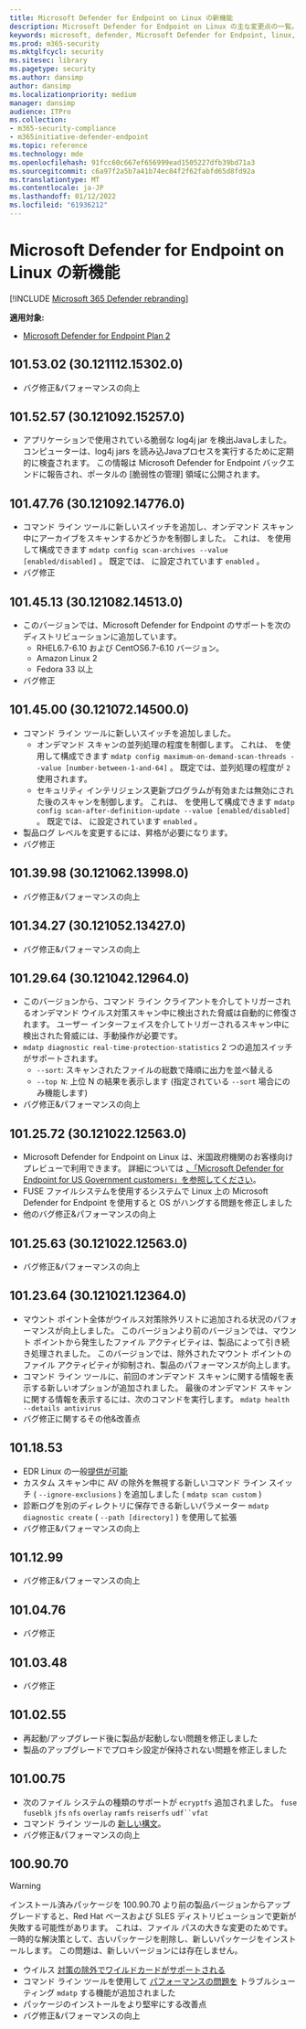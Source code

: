 ```yaml
---
title: Microsoft Defender for Endpoint on Linux の新機能
description: Microsoft Defender for Endpoint on Linux の主な変更点の一覧。
keywords: microsoft, defender, Microsoft Defender for Endpoint, linux, whatsnew, release
ms.prod: m365-security
ms.mktglfcycl: security
ms.sitesec: library
ms.pagetype: security
ms.author: dansimp
author: dansimp
ms.localizationpriority: medium
manager: dansimp
audience: ITPro
ms.collection:
- m365-security-compliance
- m365initiative-defender-endpoint
ms.topic: reference
ms.technology: mde
ms.openlocfilehash: 91fcc60c667ef656999ead1505227dfb39bd71a3
ms.sourcegitcommit: c6a97f2a5b7a41b74ec84f2f62fabfd65d8fd92a
ms.translationtype: MT
ms.contentlocale: ja-JP
ms.lasthandoff: 01/12/2022
ms.locfileid: "61936212"
---
```

# <a name="whats-new-in-microsoft-defender-for-endpoint-on-linux"></a>Microsoft Defender for Endpoint on Linux の新機能

[!INCLUDE [Microsoft 365 Defender rebranding](../../includes/microsoft-defender.md)]

**適用対象:**
- [Microsoft Defender for Endpoint Plan 2](https://go.microsoft.com/fwlink/p/?linkid=2154037)

## <a name="1015302-30121112153020"></a>101.53.02 (30.121112.15302.0)

- バグ修正&パフォーマンスの向上

## <a name="1015257-30121092152570"></a>101.52.57 (30.121092.15257.0)

- アプリケーションで使用されている脆弱な log4j jar を検出Javaしました。 コンピューターは、log4j jars を読み込Javaプロセスを実行するために定期的に検査されます。 この情報は Microsoft Defender for Endpoint バックエンドに報告され、ポータルの [脆弱性の管理] 領域に公開されます。

## <a name="1014776-30121092147760"></a>101.47.76 (30.121092.14776.0)

- コマンド ライン ツールに新しいスイッチを追加し、オンデマンド スキャン中にアーカイブをスキャンするかどうかを制御しました。 これは、 を使用して構成できます `mdatp config scan-archives --value [enabled/disabled]` 。 既定では、 に設定されています `enabled` 。
- バグ修正

## <a name="1014513-30121082145130"></a>101.45.13 (30.121082.14513.0)

- このバージョンでは、Microsoft Defender for Endpoint のサポートを次のディストリビューションに追加しています。 
  - RHEL6.7-6.10 および CentOS6.7-6.10 バージョン。
  - Amazon Linux 2
  - Fedora 33 以上
- バグ修正


## <a name="1014500-30121072145000"></a>101.45.00 (30.121072.14500.0)

- コマンド ライン ツールに新しいスイッチを追加しました。
  - オンデマンド スキャンの並列処理の程度を制御します。 これは、 を使用して構成できます `mdatp config maximum-on-demand-scan-threads --value [number-between-1-and-64]` 。 既定では、並列処理の程度が `2` 使用されます。
  - セキュリティ インテリジェンス更新プログラムが有効または無効にされた後のスキャンを制御します。 これは、 を使用して構成できます `mdatp config scan-after-definition-update --value [enabled/disabled]` 。 既定では、 に設定されています `enabled` 。
- 製品ログ レベルを変更するには、昇格が必要になります。
- バグ修正

## <a name="1013998-30121062139980"></a>101.39.98 (30.121062.13998.0)

- バグ修正&パフォーマンスの向上

## <a name="1013427-30121052134270"></a>101.34.27 (30.121052.13427.0)

- バグ修正&パフォーマンスの向上

## <a name="1012964-30121042129640"></a>101.29.64 (30.121042.12964.0)

- このバージョンから、コマンド ライン クライアントを介してトリガーされるオンデマンド ウイルス対策スキャン中に検出された脅威は自動的に修復されます。 ユーザー インターフェイスを介してトリガーされるスキャン中に検出された脅威には、手動操作が必要です。
- `mdatp diagnostic real-time-protection-statistics` 2 つの追加スイッチがサポートされます。
  - `--sort`: スキャンされたファイルの総数で降順に出力を並べ替える
  - `--top N`: 上位 N の結果を表示します (指定されている `--sort` 場合にのみ機能します)
- バグ修正&パフォーマンスの向上

## <a name="1012572-30121022125630"></a>101.25.72 (30.121022.12563.0)

- Microsoft Defender for Endpoint on Linux は、米国政府機関のお客様向けプレビューで利用できます。 詳細については [、「Microsoft Defender for Endpoint for US Government customers」を参照してください](gov.md)。
- FUSE ファイルシステムを使用するシステムで Linux 上の Microsoft Defender for Endpoint を使用すると OS がハングする問題を修正しました
- 他のバグ修正&パフォーマンスの向上

## <a name="1012563-30121022125630"></a>101.25.63 (30.121022.12563.0)

- バグ修正&パフォーマンスの向上

## <a name="1012364-30121021123640"></a>101.23.64 (30.121021.12364.0)

- マウント ポイント全体がウイルス対策除外リストに追加される状況のパフォーマンスが向上しました。 このバージョンより前のバージョンでは、マウント ポイントから発生したファイル アクティビティは、製品によって引き続き処理されました。 このバージョンでは、除外されたマウント ポイントのファイル アクティビティが抑制され、製品のパフォーマンスが向上します。
- コマンド ライン ツールに、前回のオンデマンド スキャンに関する情報を表示する新しいオプションが追加されました。 最後のオンデマンド スキャンに関する情報を表示するには、次のコマンドを実行します。 `mdatp health --details antivirus`
- バグ修正に関するその他&改善点

## <a name="1011853"></a>101.18.53

- EDR Linux の一般[提供が可能](https://techcommunity.microsoft.com/t5/microsoft-defender-for-endpoint/edr-for-linux-is-now-is-generally-available/ba-p/2048539)
- カスタム スキャン中に AV の除外を無視する新しいコマンド ライン スイッチ ( `--ignore-exclusions` ) を追加しました ( `mdatp scan custom` )
- 診断ログを別のディレクトリに保存できる新しいパラメーター `mdatp diagnostic create` ( `--path [directory]` ) を使用して拡張
- バグ修正&パフォーマンスの向上

## <a name="1011299"></a>101.12.99

- バグ修正&パフォーマンスの向上

## <a name="1010476"></a>101.04.76

- バグ修正

## <a name="1010348"></a>101.03.48

- バグ修正

## <a name="1010255"></a>101.02.55

- 再起動/アップグレード後に製品が起動しない問題を修正しました
- 製品のアップグレードでプロキシ設定が保持されない問題を修正しました

## <a name="1010075"></a>101.00.75

- 次のファイル システムの種類のサポートが `ecryptfs` 追加されました。 `fuse` `fuseblk` `jfs` `nfs` `overlay` `ramfs` `reiserfs` `udf``vfat`
- コマンド ライン ツールの [新しい構文](linux-resources.md#configure-from-the-command-line)。
- バグ修正&パフォーマンスの向上

## <a name="1009070"></a>100.90.70

> [!WARNING]
> インストール済みパッケージを 100.90.70 より前の製品バージョンからアップグレードすると、Red Hat ベースおよび SLES ディストリビューションで更新が失敗する可能性があります。 これは、ファイル パスの大きな変更のためです。 一時的な解決策として、古いパッケージを削除し、新しいパッケージをインストールします。 この問題は、新しいバージョンには存在しません。

- ウイルス [対策の除外でワイルドカードがサポートされる](linux-exclusions.md#supported-exclusion-types)
- コマンド ライン ツールを使用して [パフォーマンスの問題を](linux-support-perf.md) トラブルシューティング `mdatp` する機能が追加されました
- パッケージのインストールをより堅牢にする改善点
- バグ修正&パフォーマンスの向上
